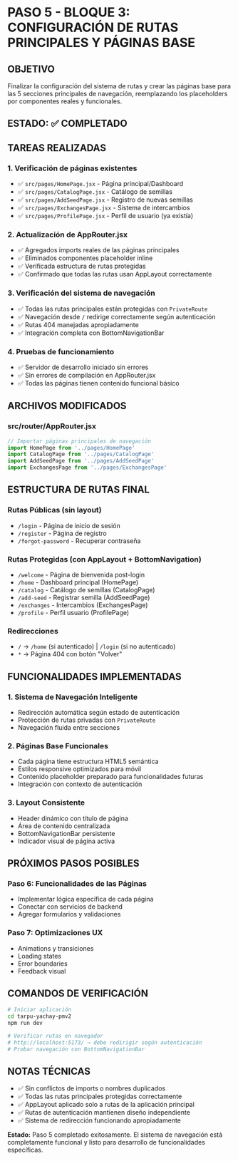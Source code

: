 # PASO 5 - BLOQUE 3: CONFIGURACIÓN DE RUTAS PRINCIPALES Y PÁGINAS BASE

## OBJETIVO

Finalizar la configuración del sistema de rutas y crear las páginas base para las 5 secciones principales de navegación, reemplazando los placeholders por componentes reales y funcionales.

## ESTADO: ✅ COMPLETADO

## TAREAS REALIZADAS

### 1. Verificación de páginas existentes

- ✅ `src/pages/HomePage.jsx` - Página principal/Dashboard
- ✅ `src/pages/CatalogPage.jsx` - Catálogo de semillas
- ✅ `src/pages/AddSeedPage.jsx` - Registro de nuevas semillas
- ✅ `src/pages/ExchangesPage.jsx` - Sistema de intercambios
- ✅ `src/pages/ProfilePage.jsx` - Perfil de usuario (ya existía)

### 2. Actualización de AppRouter.jsx

- ✅ Agregados imports reales de las páginas principales
- ✅ Eliminados componentes placeholder inline
- ✅ Verificada estructura de rutas protegidas
- ✅ Confirmado que todas las rutas usan AppLayout correctamente

### 3. Verificación del sistema de navegación

- ✅ Todas las rutas principales están protegidas con `PrivateRoute`
- ✅ Navegación desde `/` redirige correctamente según autenticación
- ✅ Rutas 404 manejadas apropiadamente
- ✅ Integración completa con BottomNavigationBar

### 4. Pruebas de funcionamiento

- ✅ Servidor de desarrollo iniciado sin errores
- ✅ Sin errores de compilación en AppRouter.jsx
- ✅ Todas las páginas tienen contenido funcional básico

## ARCHIVOS MODIFICADOS

### src/router/AppRouter.jsx

```jsx
// Importar páginas principales de navegación
import HomePage from '../pages/HomePage'
import CatalogPage from '../pages/CatalogPage'
import AddSeedPage from '../pages/AddSeedPage'
import ExchangesPage from '../pages/ExchangesPage'
```

## ESTRUCTURA DE RUTAS FINAL

### Rutas Públicas (sin layout)

- `/login` - Página de inicio de sesión
- `/register` - Página de registro
- `/forgot-password` - Recuperar contraseña

### Rutas Protegidas (con AppLayout + BottomNavigation)

- `/welcome` - Página de bienvenida post-login
- `/home` - Dashboard principal (HomePage)
- `/catalog` - Catálogo de semillas (CatalogPage)
- `/add-seed` - Registrar semilla (AddSeedPage)
- `/exchanges` - Intercambios (ExchangesPage)
- `/profile` - Perfil usuario (ProfilePage)

### Redirecciones

- `/` → `/home` (si autenticado) | `/login` (si no autenticado)
- `*` → Página 404 con botón "Volver"

## FUNCIONALIDADES IMPLEMENTADAS

### 1. Sistema de Navegación Inteligente

- Redirección automática según estado de autenticación
- Protección de rutas privadas con `PrivateRoute`
- Navegación fluida entre secciones

### 2. Páginas Base Funcionales

- Cada página tiene estructura HTML5 semántica
- Estilos responsive optimizados para móvil
- Contenido placeholder preparado para funcionalidades futuras
- Integración con contexto de autenticación

### 3. Layout Consistente

- Header dinámico con título de página
- Área de contenido centralizada
- BottomNavigationBar persistente
- Indicador visual de página activa

## PRÓXIMOS PASOS POSIBLES

### Paso 6: Funcionalidades de las Páginas

- Implementar lógica específica de cada página
- Conectar con servicios de backend
- Agregar formularios y validaciones

### Paso 7: Optimizaciones UX

- Animations y transiciones
- Loading states
- Error boundaries
- Feedback visual

## COMANDOS DE VERIFICACIÓN

```bash
# Iniciar aplicación
cd tarpu-yachay-pmv2
npm run dev

# Verificar rutas en navegador
# http://localhost:5173/ → debe redirigir según autenticación
# Probar navegación con BottomNavigationBar
```

## NOTAS TÉCNICAS

- ✅ Sin conflictos de imports o nombres duplicados
- ✅ Todas las rutas principales protegidas correctamente
- ✅ AppLayout aplicado solo a rutas de la aplicación principal
- ✅ Rutas de autenticación mantienen diseño independiente
- ✅ Sistema de redirección funcionando apropiadamente

**Estado:** Paso 5 completado exitosamente. El sistema de navegación está completamente funcional y listo para desarrollo de funcionalidades específicas.
